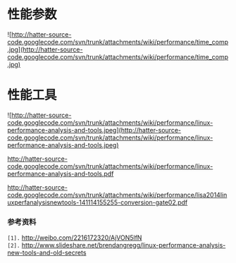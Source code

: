 # 性能参数 #
![http://hatter-source-code.googlecode.com/svn/trunk/attachments/wiki/performance/time_comp.jpg](http://hatter-source-code.googlecode.com/svn/trunk/attachments/wiki/performance/time_comp.jpg)

# 性能工具 #
![http://hatter-source-code.googlecode.com/svn/trunk/attachments/wiki/performance/linux-performance-analysis-and-tools.jpeg](http://hatter-source-code.googlecode.com/svn/trunk/attachments/wiki/performance/linux-performance-analysis-and-tools.jpeg)

http://hatter-source-code.googlecode.com/svn/trunk/attachments/wiki/performance/linux-performance-analysis-and-tools.pdf

http://hatter-source-code.googlecode.com/svn/trunk/attachments/wiki/performance/lisa2014linuxperfanalysisnewtools-141114155255-conversion-gate02.pdf

### 参考资料 ###
`[1].` http://weibo.com/2216172320/AjVON5lfN<br>
<code>[2].</code> <a href='http://www.slideshare.net/brendangregg/linux-performance-analysis-new-tools-and-old-secrets'>http://www.slideshare.net/brendangregg/linux-performance-analysis-new-tools-and-old-secrets</a><br>